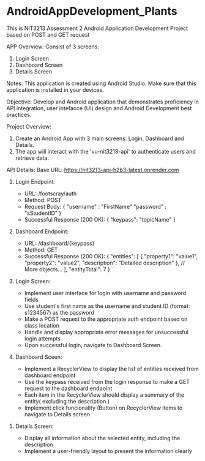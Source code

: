 # AndroidAppDevelopment_Plants
This is NIT3213 Assessment 2 Android Application Development Project based on POST and GET request

APP Overview:
Consist of 3 screens:
1. Login Screen
2. Dashboard Screen
3. Details Screen

Notes:
This application is created using Android Studio. Make sure that this application is installed in your devices.

Objective:
Develop and Android application that demonstrates proficiency in API integration, user intefacce (UI) design and Android Development best practices.

Project Overview:
1. Create an Android App with 3 main screens: Login, Dashboard and Details.
2. The app will interact with the 'vu-nit3213-api' to authenticate users and retrieve data.

API Details:
Base URL: https://nit3213-api-h2b3-latest.onrender.com

1. Login Endpoint:
   - URL: /footscray/auth
   - Method: POST
   - Request Body:
{
  "username" : "FirstName"
  "password" : "sStudentID"
}
   - Successful Response (200 OK):
{
  "keypass": "topicName"
}

2. Dashboard Endpoint:
   - URL: /dashboard/{keypass}
   - Method: GET
   - Successful Response (200 OK):
   {
  "entities": [
    {
      "property1": "value1",
      "property2": "value2",
      "description": "Detailed description"
    },
    // More objects...
  ],
  "entityTotal": 7
}

1. Login Screen:
    - Implement user interface for login with username and password fields
    - Use student's first name as the username and student ID (format: s1234567) as the password
    - Make a POST request to the appropriate auth endpoint based on class location
    - Handle and display appropriate error messages for unsuccessful login attempts
    - Upon successful login, navigate to Dashboard Screen.

2. Dashboard Sceen:
   - Implement a RecyclerView to display the list of entities received from dashboard endpoint
   - Use the keypass received from the login response to make a GET request to the dashboard endpoint
   - Each item in the RecyclerView should display a summary of the entity( excluding the description )
   - Implement click funcionality (Button) on RecyclerView items to navigate to Details screen
  
3. Details Screen:
   - Display all information about the selected entity, including the description
   - Implement a user-friendly layout to present the information clearly
